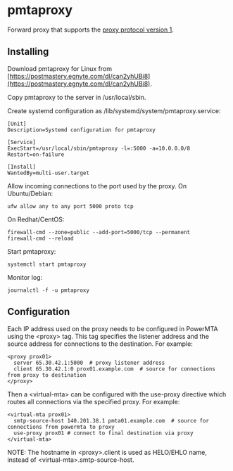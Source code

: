 # pmtaproxy

Forward proxy that supports the [proxy protocol version 1](https://www.haproxy.org/download/1.8/doc/proxy-protocol.txt).

## Installing

Download pmtaproxy for Linux from [https://postmastery.egnyte.com/dl/can2yhUBi8](https://postmastery.egnyte.com/dl/can2yhUBi8).

Copy pmtaproxy to the server in /usr/local/sbin.

Create systemd configuration as /lib/systemd/system/pmtaproxy.service:

    [Unit]
    Description=Systemd configuration for pmtaproxy

    [Service]
    ExecStart=/usr/local/sbin/pmtaproxy -l=:5000 -a=10.0.0.0/8
    Restart=on-failure

    [Install]
    WantedBy=multi-user.target

Allow incoming connections to the port used by the proxy. On Ubuntu/Debian:

    ufw allow any to any port 5000 proto tcp

On Redhat/CentOS:

    firewall-cmd --zone=public --add-port=5000/tcp --permanent
    firewall-cmd --reload

Start pmtaproxy:

    systemctl start pmtaproxy

Monitor log:

    journalctl -f -u pmtaproxy

## Configuration

Each IP address used on the proxy needs to be configured in PowerMTA using the \<proxy\> tag. This tag specifies the listener address and the source address for connections to the destination. For example:

    <proxy prox01>
      server 65.30.42.1:5000  # proxy listener address
      client 65.30.42.1:0 prox01.example.com  # source for connections from proxy to destination
    </proxy>

Then a \<virtual-mta\> can be configured with the use-proxy directive which routes all connections via the specified proxy. For example:

    <virtual-mta prox01>
      smtp-source-host 140.201.38.1 pmta01.example.com  # source for connections from powermta to proxy
      use-proxy prox01 # connect to final destination via proxy
    </virtual-mta>

NOTE: The hostname in \<proxy\>.client is used as HELO/EHLO name, instead of \<virtual-mta\>.smtp-source-host.
